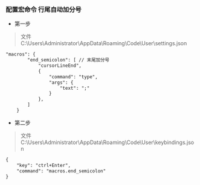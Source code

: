 ### 配置宏命令 行尾自动加分号

- 第一步
> 文件 C:\Users\Administrator\AppData\Roaming\Code\User\settings.json
```md
"macros": {
        "end_semicolon": [ // 末尾加分号
            "cursorLineEnd",
            {
                "command": "type",
                "args": {
                    "text": ";"
                }
            },
        ]
    }
```

- 第二步
> 文件 C:\Users\Administrator\AppData\Roaming\Code\User\keybindings.json
```md
{
    "key": "ctrl+Enter",
    "command": "macros.end_semicolon"   
}
```


